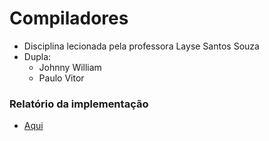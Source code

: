 # Compiladores
* Disciplina lecionada pela professora Layse Santos Souza
* Dupla: 
   *  Johnny William  
   *  Paulo Vitor

### Relatório da implementação  
* [Aqui](https://github.com/vitorcosta26/Compiladores_01/main/relatorio.md)
